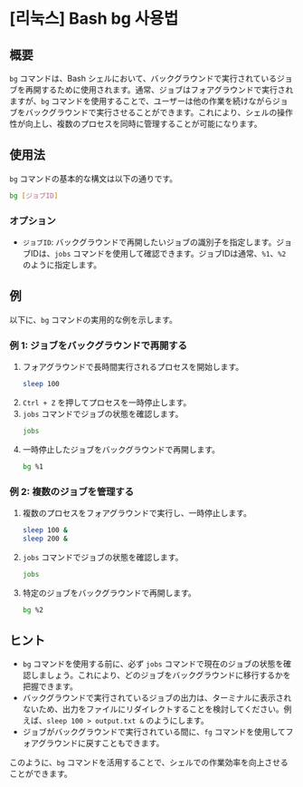# [리눅스] Bash bg 사용법

## 概要
`bg` コマンドは、Bash シェルにおいて、バックグラウンドで実行されているジョブを再開するために使用されます。通常、ジョブはフォアグラウンドで実行されますが、`bg` コマンドを使用することで、ユーザーは他の作業を続けながらジョブをバックグラウンドで実行させることができます。これにより、シェルの操作性が向上し、複数のプロセスを同時に管理することが可能になります。

## 使用法
`bg` コマンドの基本的な構文は以下の通りです。

```bash
bg [ジョブID]
```

### オプション
- `ジョブID`: バックグラウンドで再開したいジョブの識別子を指定します。ジョブIDは、`jobs` コマンドを使用して確認できます。ジョブIDは通常、`%1`、`%2` のように指定します。

## 例
以下に、`bg` コマンドの実用的な例を示します。

### 例 1: ジョブをバックグラウンドで再開する
1. フォアグラウンドで長時間実行されるプロセスを開始します。
   ```bash
   sleep 100
   ```
2. `Ctrl + Z` を押してプロセスを一時停止します。
3. `jobs` コマンドでジョブの状態を確認します。
   ```bash
   jobs
   ```
4. 一時停止したジョブをバックグラウンドで再開します。
   ```bash
   bg %1
   ```

### 例 2: 複数のジョブを管理する
1. 複数のプロセスをフォアグラウンドで実行し、一時停止します。
   ```bash
   sleep 100 &
   sleep 200 &
   ```
2. `jobs` コマンドでジョブの状態を確認します。
   ```bash
   jobs
   ```
3. 特定のジョブをバックグラウンドで再開します。
   ```bash
   bg %2
   ```

## ヒント
- `bg` コマンドを使用する前に、必ず `jobs` コマンドで現在のジョブの状態を確認しましょう。これにより、どのジョブをバックグラウンドに移行するかを把握できます。
- バックグラウンドで実行されているジョブの出力は、ターミナルに表示されないため、出力をファイルにリダイレクトすることを検討してください。例えば、`sleep 100 > output.txt &` のようにします。
- ジョブがバックグラウンドで実行されている間に、`fg` コマンドを使用してフォアグラウンドに戻すこともできます。

このように、`bg` コマンドを活用することで、シェルでの作業効率を向上させることができます。